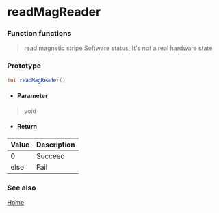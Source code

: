 # readMagReader

### Function functions
> read magnetic stripe Software status, It's not a real hardware state

### Prototype

```java
int readMagReader()
```

- #### Parameter
> void


- #### Return
| Value | Description |
| :---- | :---------- |
| 0     | Succeed     |
| else  | Fail        |



### See also

[Home](../README.md) 

